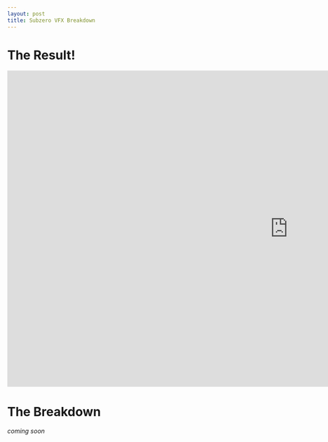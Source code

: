 ```yaml
---
layout: post
title: Subzero VFX Breakdown
---
```


The Result!
===========
<iframe width="1280" height="720" src="https://www.youtube.com/embed/lGE3onqObMI" frameborder="0" allowfullscreen></iframe>

The Breakdown
=============
*coming soon*
